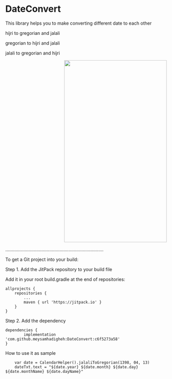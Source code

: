 # DateConvert

This library helps you to make converting different date to each other

hijri to gregorian and jalali

gregorian to hijri and jalali

jalali to gregorian and hijri

<p align="right">
  <img width="320" height="567" src="https://wmpics.pics/di-H9E1.gif">
</p>

............................................................................

To get a Git project into your build:

Step 1. Add the JitPack repository to your build file

Add it in your root build.gradle at the end of repositories:

	allprojects {
		repositories {
			...
			maven { url 'https://jitpack.io' }
		}
	}
Step 2. Add the dependency

	dependencies {
	        implementation 'com.github.meysamhadigheh:DateConvert:c6f5273a58'
	}
  
How to use it as sample

        var date = CalendarHelper().jalaliToGregorian(1398, 04, 13)
        dateTxt.text = "${date.year} ${date.month} ${date.day} ${date.monthName} ${date.dayName}"



